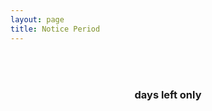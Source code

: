 ```yaml
---
layout: page
title: Notice Period
---
```

<style type="text/css" media="screen">
  .container {
    margin: 30px auto;
    max-width: 600px;
    text-align: center;
  }
    #countdown {
        padding-top: 20px;
        font-size: 200px;
    }
</style>
<div class="container">
    <div id="countdown"></div>
    <h3>days left only</h3>
    <script>
        function calculateDaysLeft() {
            const lastWorkingDay = new Date("July 22, 2025");
            const today = new Date();
            const timeDiff = lastWorkingDay - today;
            const daysLeft = Math.ceil(timeDiff / (1000 * 60 * 60 * 24));
            return daysLeft;
        }


        document.getElementById("countdown").innerText = `${calculateDaysLeft()}`;
    </script>
</div>
